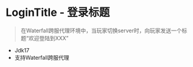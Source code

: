 # LoginTitle - 登录标题

> 在Waterfall跨服代理环境中，当玩家切换server时，向玩家发送一个标题“欢迎登陆到XXX”

- Jdk17
- 支持Waterfall跨服代理